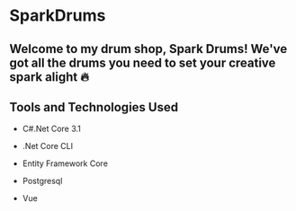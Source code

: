 # SparkDrums

## Welcome to my drum shop, Spark Drums! We've got all the drums you need to set your creative spark alight :fire:

## Tools and Technologies Used
- C#.Net Core 3.1
- .Net Core CLI
- Entity Framework Core
- Postgresql

- Vue